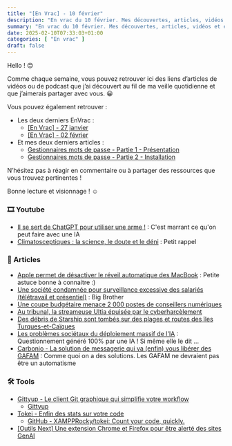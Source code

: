 ```yaml
---
title: "[En Vrac] - 10 février"
description: "En vrac du 10 février. Mes découvertes, articles, vidéos et écoute qui m'ont intéressé et que je veux partager."
summary: "En vrac du 10 février. Mes découvertes, articles, vidéos et écoute qui m'ont intéressé et que je veux partager."
date: 2025-02-10T07:33:03+01:00
categories: [ "En vrac" ]
draft: false
---
```



Hello ! 😊

Comme chaque semaine, vous pouvez retrouver ici des liens d’articles de vidéos ou de podcast que j’ai découvert au fil de ma veille quotidienne et que j’aimerais partager avec vous. 😀

Vous pouvez également retrouver :
- Les deux derniers EnVrac :
    - [[En Vrac] - 27 janvier](https://blog.victorprouff.fr/en-vracs/2025-01-27-envrac/)
    - [[En Vrac] - 02 février](https://blog.victorprouff.fr/en-vracs/2025-02-03-envrac/)
- Et mes deux derniers articles :
    - [Gestionnaires mots de passe - Partie 1 - Présentation](https://blog.victorprouff.fr/posts/2025-01-28-gestionnaire-mot-de-passe-partie1/)
    - [Gestionnaires mots de passe - Partie 2 - Installation](https://blog.victorprouff.fr/posts/2025-02-05-gestionnaire-mot-de-passe-partie2/)

N’hésitez pas à réagir en commentaire ou à partager des ressources que vous trouvez pertinentes !

Bonne lecture et visionnage ! ☺️
### 🎞️ Youtube
- [Il se sert de ChatGPT pour utiliser une arme !](https://youtube.com/shorts/a1m7hHjIPfY?si=M9fdRw5uaYyNrLTc) : C'est marrant ce qu'on peut faire avec une IA
- [Climatosceptiques : la science, le doute et le déni](https://www.youtube.com/watch?v=1QmCsjtchws) : Petit rappel
### 📖 Articles
- [Apple permet de désactiver le réveil automatique des MacBook](https://next.ink/brief_article/apple-permet-de-desactiver-le-reveil-automatique-des-macbook/) : Petite astuce bonne à connaitre :)
- [Une société condamnée pour surveillance excessive des salariés (télétravail et présentiel)](https://next.ink/brief_article/une-societe-condamnee-pour-surveillance-excessive-des-salaries-teletravail-et-presentiel/) : Big Brother
- [Une coupe budgétaire menace 2 000 postes de conseillers numériques](https://next.ink/167887/une-coupe-budgetaire-menace-2-000-postes-de-conseillers-numeriques/)
- [Au tribunal, la streameuse Ultia épuisée par le cyberharcèlement](https://next.ink/166689/au-tribunal-la-streameuse-ultia-epuisee-par-le-cyberharcelement/)
- [Des débris de Starship sont tombés sur des plages et routes des îles Turques-et-Caïques](https://next.ink/168873/des-debris-de-starship-sont-tombes-sur-des-plages-et-routes-des-iles-turques-et-caiques/)
- [Les problèmes sociétaux du déploiement massif de l'IA](https://www.standblog.org/blog/post/2025/02/05/Les-problemes-societaux-du-deploiement-massif-de-l-IA) : Questionnement généré 100% par une IA ! Si même elle le dit ...
- [Carbonio - La solution de messagerie qui va (enfin) vous libérer des GAFAM](https://korben.info/carbonio-la-solution-de-messagerie-qui-va-enfin-vous-liberer-des-gafam.html) : Comme quoi on a des solutions. Les GAFAM ne devraient pas être un automatisme
### 🛠️ Tools
- [Gittyup - Le client Git graphique qui simplifie votre workflow](https://korben.info/gittyup-client-git-graphique-simplifie-workflow.html)
    - [Gittyup](https://murmele.github.io/Gittyup/)
- [Tokei - Enfin des stats sur votre code](https://korben.info/tokei-compteur-code-optimisation-projets.html)
    - [GitHub - XAMPPRocky/tokei: Count your code, quickly.](https://github.com/XAMPPRocky/tokei)
- [[Outils Next] Une extension Chrome et Firefox pour être alerté des sites GenAI](https://next.ink/164873/outils-next-une-extension-chrome-et-firefox-pour-etre-alerte-des-sites-genai/) 